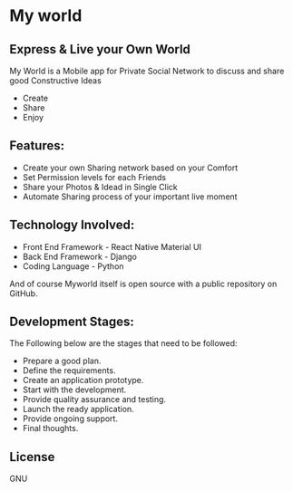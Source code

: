 # My world
## Express & Live your Own World


My World is a Mobile app for Private Social Network to discuss and share good Constructive Ideas

- Create
- Share
- Enjoy

## Features:

- Create your own Sharing network based on your Comfort
- Set Permission levels for each Friends
- Share your Photos & Idead in Single Click
- Automate Sharing process of your important live moment 

## Technology Involved:

- Front End Framework - React Native Material UI
- Back End Framework - Django
- Coding Language - Python

And of course Myworld itself is open source with a public repository on GitHub.

## Development Stages:
The Following below are the stages that need to be followed:
- Prepare a good plan.
- Define the requirements.
- Create an application prototype.
- Start with the development.
- Provide quality assurance and testing.
- Launch the ready application.
- Provide ongoing support.
- Final thoughts.

## License
GNU
    
